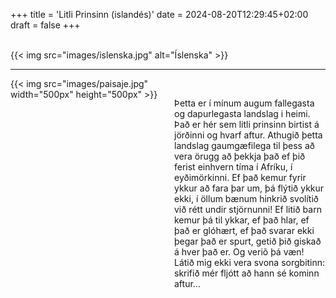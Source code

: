 +++
title = 'Litli Prinsinn (islandés)'
date = 2024-08-20T12:29:45+02:00
draft = false
+++

<br/>
{{< img src="images/islenska.jpg" alt="Íslenska" >}}

--------------------------------------

<div style="display: flex; align-items: flex-start;">
  <div style="flex: 1; margin-right: 20px;">
    {{< img src="images/paisaje.jpg" width="500px" height="500px" >}}
  </div>
  <div style="flex: 1;">
<br/>

Þetta er í mínum augum fallegasta og dapurlegasta landslag i heimi. Það er hér sem litli prinsinn birtist á jörðinni og hvarf aftur.
Athugið þetta landslag gaumgæfilega til þess að vera örugg að þekkja það ef þið ferist einhvern tíma í Afríku, í eyðimörkinni. Ef það kemur fyrir ykkur að fara þar um, þá flýtið ykkur ekki, í öllum bænum hinkrið svolítið við rétt undir stjörnunni! Ef litið barn kemur þá til ykkar, ef það hlar, ef það er glóhært, ef það svarar ekki þegar það er spurt, getið þið giskað á hver það er. Og veriõ þá væn!
Látið mig ekki vera svona sorgbitinn: skrifið mér fljótt að hann sé kominn aftur...

 </div>
</div>